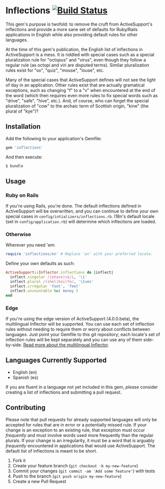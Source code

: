 # Inflections [![Build Status](https://secure.travis-ci.org/davidcelis/inflections.png)](http://travis-ci.org/davidcelis/inflections)

This gem's purpose is twofold: to remove the cruft from ActiveSupport's inflections and provide a more sane set of defaults for Ruby/Rails applications in English while also providing default rules for other languages.

At the time of this gem's publication, the English list of inflections in ActiveSupport is a mess. It is riddled with special cases such as a special pluralization rule for "octopus" and "virus", even though they follow a regular rule (as octopi and viri are disputed terms). Similar pluralization rules exist for "ox", "quiz", "mouse", "louse", etc.

Many of the special cases that ActiveSupport defines will not see the light of day in an application. Other rules exist that are actually gramatical exceptions, such as changing "f" to a "v" when encountered at the end of the word (which then requires even more rules to fix special words such as "drive", "safe", "hive", etc.). And, of course, who can forget the special pluralization of "cow" to the archaic term of Scottish origin, "kine" (the plural of "kye")?

## Installation

Add the following to your application's Gemfile:

```ruby
gem 'inflections'
```

And then execute:

```bash
$ bundle
```

## Usage

### Ruby on Rails

If you're using Rails, you're done. The default inflections defined in ActiveSupport will be overwritten, and you can continue to define your own special cases in `config/intializers/inflections.rb`. I18n's default locale (set in `config/application.rb`) will determine which inflections are loaded.

### Otherwise

Wherever you need 'em:

```ruby
require 'inflections/en' # Replace 'en' with your preferred locale.
```

Define your own defaults as such:

```ruby
ActiveSupport::Inflector.inflections do |inflect|
  inflect.singular /(phase)s$/i, '\1' 
  inflect.plural /(shel|kni)fe/, '\1ves'
  inflect.irregular 'foot', 'feet'
  inflect.uncountable %w( money )
end
```

### Edge

If you're using the edge version of ActiveSupport (4.0.0.beta), the multilingual Inflector will be supported. You can use each set of inflection rules without needing to require them or worry about conflicts between languages. Just point your Gemfile to this git repository; each locale's set of inflection rules will be kept separately and you can use any of them side-by-side. [Read more about the multilingual Inflector](http://davidcelis.com/blog/2012/07/31/edge-rails-a-multilingual-inflector/).

## Languages Currently Supported

* English (en)
* Spanish (es)

If you are fluent in a language not yet included in this gem, _please_ consider creating a list of inflections and submitting a pull request.

## Contributing

Please note that pull requests for already supported languages will only be accepted for rules that are in error or a potentially missed rule. If your change is an exception to an existing rule, that exception must occur _frequently_ and must involve words used more frequently than the regular plurals. If your change is an irregularity, it must be a word that is arguably _frequently_ encountered in applications that would use ActiveSupport. The default list of inflections is meant to be short.

1. Fork it
2. Create your feature branch (`git checkout -b my-new-feature`)
3. Commit your changes (`git commit -am 'Add some feature'`) with tests
4. Push to the branch (`git push origin my-new-feature`)
5. Create a new Pull Request
